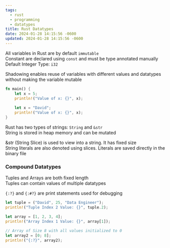 ```yaml
---
tags:
  - rust
  - programming
  - datatypes
title: Rust Datatypes
date: 2024-01-28 14:15:56 -0600
updated: 2024-01-28 14:15:56 -0600
---
```


All variables in Rust are by default `immutable`  
Constant are declared using `const` and must be type annotated manually  
Default Integer Type: `i32`

Shadowing enables reuse of variables with different values and datatypes without making the variable mutable

```rust
fn main() {
	let x = 5;
	println!("Value of x: {}", x);
	
	let x = "David";
	println!("Value of x: {}", x);
}
```

Rust has two types of strings: `String` and `&str`  
String is stored in heap memory and can be mutated  

&str (String Slice) is used to view into a string. It has fixed size  
String literals are also denoted using slices. Literals are saved directly in the binary file

### Compound Datatypes

Tuples and Arrays are both fixed length  
Tuples can contain values of multiple datatypes

`{:?}` and `{:#?}` are print statements used for debugging

```rust
let tuple = ("David", 25, "Data Engineer");
println!("Tuple Index 2 Value: {}", tuple.2);

let array = [1, 2, 3, 4];
println!("Array Index 1 Value: {}", array[1]);

// Array of Size 8 with all values initialized to 0
let array2 = [0; 8];
println!("{:?}", array2);
```
